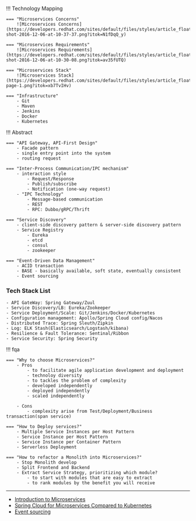 
!!! Technology Mapping
    
    === "Microservices Concerns"
        ![Microservices Concerns](https://developers.redhat.com/sites/default/files/styles/article_floated/public/blog/2016/12/screen-shot-2016-12-06-at-10-37-37.png?itok=N1fDqQ_y)

    === "Microservices Requirements"
        ![Microservices Requirements](https://developers.redhat.com/sites/default/files/styles/article_floated/public/blog/2016/12/screen-shot-2016-12-06-at-10-30-08.png?itok=av35fUTQ)
    
    === "Microservices Stack"
        ![Microservices Stack](https://developers.redhat.com/sites/default/files/styles/article_floated/public/blog/2016/12/stack-page-1.png?itok=xb7TvIHv)
        
    === "Infrastructure"
        - Git
        - Maven
        - Jenkins
        - Docker
        - Kubernetes
    
!!! Abstract
    
    === "API Gateway, API-First Design"
        - Facade pattern
        - single entry point into the system
        - routing request

    === "Inter-Process Communication/IPC mechanism"
        - interaction style
            - Request/Response
            - Publish/subscribe
            - Notification (one-way request)
        - "IPC Technology"
            - Message-based communication
            - REST
            - RPC: Dubbo/gRPC/Thrift
        
    === "Service Discovery"
        - client-side discovery pattern & server-side discovery pattern
        - Service Registry
            - Eureka
            - etcd
            - consul
            - zookeeper
        
    === "Event-Driven Data Management"
        - ACID transaction
        - BASE - basically available, soft state, eventually consistent
        - Event sourcing
   
### Tech Stack List
    - API GateWay: Spring Gateway/Zuul
    - Service Discovery/LB: Eureka/Zookeeper
    - Service Deployment/Scale: Git/Jenkins/Docker/Kubernetes
    - Configuration management: Apollo/Spring Cloud config/Nacos
    - Distributed Trace: Spring Sleuth/Zipkin
    - Log: ELK Stash(Elasticsearch/Logstash/kibana) 
    - Resilience & Fault Tolerance: Sentinal/Ribbon
    - Service Security: Spring Security

    
!!! fqa 

    === "Why to choose Microservices?"
        - Pros
            - to facilitate agile application development and deployment
            - technoloy diversity
            - to tackles the problem of complexity
            - developed independently
            - deployed independently
            - scaled independently
            
        - Cons
            - complexity arise from Test/Deployment/Business transaction(span service)
     
    === "How to Deploy services?"
        - Multiple Service Instances per Host Pattern
        - Service Instance per Host Pattern
        - Service Instance per Container Pattern
        - Serverless Deployment
        
    === "How to refactor a Monolith into Microservices?"
        - Stop Monolith develop
        - Split Frontend and Backend
        - Extract Service Strategy, prioritizing which module?
            - to start with modules that are easy to extract
            - to rank modules by the benefit you will receive
            
---
- [Introduction to Microservices](https://www.nginx.com/blog/introduction-to-microservices/)
- [Spring Cloud for Microservices Compared to Kubernetes](https://developers.redhat.com/blog/2016/12/09/spring-cloud-for-microservices-compared-to-kubernetes)
- [Event sourcing](https://github.com/cer/event-sourcing-examples/wiki/WhyEventDrivenArch)
